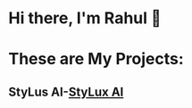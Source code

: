 # Hi there, I'm Rahul 👋

# These are My Projects:
## StyLus AI-[StyLux AI](https://github.com/your-username)
